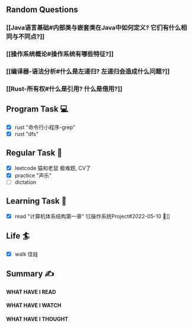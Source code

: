 ## Random Questions
### [[Java语言基础#内部类与嵌套类在Java中如何定义? 它们有什么相同与不同点?]]

### [[操作系统概论#操作系统有哪些特征?]]

### [[编译器-语法分析#什么是左递归? 左递归会造成什么问题?]]

### [[Rust-所有权#什么是引用? 什么是借用?]]



## Program Task  💻
- [x] rust "命令行小程序-grep"
- [x] rust "dfs"

## Regular Task  🤡
- [x] leetcode 猫和老鼠 极难题, CV了
- [x] practice "声乐"
- [ ] dictation

## Learning Task 🎯
- [x] read "计算机体系结构第一章"
	![[操作系统Project#2022-05-10 📅]]

## Life 🏄
- [x] walk 佳娃
## Summary ✍
####  WHAT HAVE I READ

#### WHAT HAVE I WATCH

#### WHAT HAVE I THOUGHT
